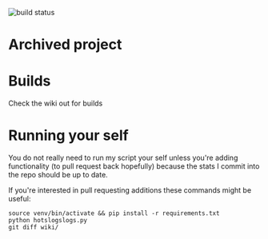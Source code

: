 ![build status](https://travis-ci.org/diginc/HotSBuildCheatSheets.svg?branch=master)

# Archived project

# Builds

Check the wiki out for builds

# Running your self

You do not really need to run my script your self unless you're adding functionality (to pull request back hopefully) because the stats I commit into the repo should be up to date.

If you're interested in pull requesting additions these commands might be useful:

```
source venv/bin/activate && pip install -r requirements.txt
python hotslogslogs.py
git diff wiki/
```
